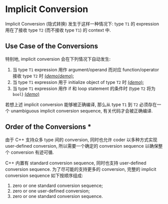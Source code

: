 # Implicit Conversion

Implicit Conversion (隐式转换) 发生于这样一种情况下:
type `T1` 的 expression 用在了接收 type `T2` (而不接收 type `T1`) 的 context 中.

## Use Case of the Conversions

特别地, implicit conversion 会在下列情况下自动发生:

1. 当 type `T1` expression 用作 argument/operand 而对应 function/operator 接收 type `T2` 时
   [(*demo*/](psi_element://ImplicitConversion_WhenAsArguemnt_Test)[*demo*)](psi_element://ImplicitConversion_WhenAsOperand_Test);
2. 当 type `T1` expression 用于 initialize object of type `T2` 时
   [(*demo*)](psi_element://ImplicitConversion_WhenInitializeWithOtherType_Test);
3. 当 type `T1` expression 用作 if 和 loop statement 的条件时 (type `T2` 将为 `bool`)
   [(*demo*)](psi_element://ImplicitConversion_WhenInSwitchCondition_Test)

若想上述 implicit conversion 能够被正确编译, 那么从 type `T1` 到 `T2` 必须存在一个 unambiguous implicit conversion sequence, 有关代码才会被正确编译.

## Order of the Conversions *

由于 C++ 支持众多 type 间的 conversion, 同时也允许 coder 以多种方式实现 user-defined conversion, 所以需要一个确定的 conversion sequence 以确保整个
conversion 有迹可循.

C++ 内置有 standard conversion sequence, 同时也支持 user-defined conversion sequence. 为了尽可能的支持更多的 conversion, 完整的 implicit
conversion sequence 如下按顺序组成:

1. zero or one standard conversion sequence;
2. zero or one user-defined conversion;
3. zero or one standard conversion sequence.

